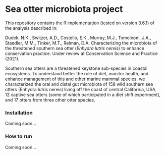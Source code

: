 # Sea otter microbiota project

This repository contains the R implementation (tested on version 3.6.1) of the analysis described in:

Dudek, N.K., Switzer, A.D., Costello, E.K., Murray, M.J., Tomoleoni, J.A., Staedler, M.M., Tinker, M.T., Relman, D.A. Characterizing the microbiota of the threatened southern sea otter (_Enhydra lutris nereis_) to enhance conservation practice. Under review at Conservation Science and Practice (2021).

Southern sea otters are a threatened keystone sub-species in coastal ecosystems. To understand better the role of diet, monitor health, and enhance management of this and other marine mammal species, we characterized the oral and distal gut microbiota of 158 wild southern sea otters (Enhydra lutris nereis) living off the coast of central California, USA, 12 captive sea otters (some of which participated in a diet shift experiment), and 17 otters from three other otter species.

### Installation

Coming soon...

### How to run

Coming soon...
